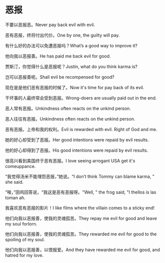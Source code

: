 # 恶报

<p><span class="chinese">不要以恶报恶。</span><span class="english">Never pay back evil with evil.</span></p>

<p><span class="chinese">恶有恶报，终将付出代价。</span><span class="english">One by one, the guilty will pay.</span></p>

<p><span class="chinese">有什么好的办法可以免遭恶报吗？</span><span class="english">What’s a good way to improve it?</span></p>

<p><span class="chinese">他向我以恶报善。</span><span class="english">He has paid me back evil for good.</span></p>

<p><span class="chinese">贾斯汀，你觉得什么是恶报呢？</span><span class="english">Justin, what do you think karma is?</span></p>

<p><span class="chinese">岂可以恶报善呢。</span><span class="english">Shall evil be recompensed for good?</span></p>

<p><span class="chinese">现在是是他们恶有恶报的时候了。</span><span class="english">Now it's time for pay back of its evil.</span></p>

<p><span class="chinese">干坏事的人最终常会受到恶报。</span><span class="english">Wrong-doers are usually paid out in the end.</span></p>

<p><span class="chinese">恶人常有恶报。</span><span class="english">Unkindness often reacts on the unkind person.</span></p>

<p><span class="chinese">恶人往往有恶报。</span><span class="english">Unkindness often reacts on the unkind person.</span></p>

<p><span class="chinese">恶有恶报。上帝和我的权利。</span><span class="english">Evil is rewarded with evil. Right of God and me.</span></p>

<p><span class="chinese">她的好心却受到了恶报。</span><span class="english">Her good intentions were repaid by evil results.</span></p>

<p><span class="chinese">他的好心却得到了恶报。</span><span class="english">His good intentions were repaid by evil results.</span></p>

<p><span class="chinese">很高兴看到美国终于恶有恶报。</span><span class="english">I love seeing arrogant USA get it's comeuppance.</span></p>

<p><span class="chinese">“我觉得汤米不能埋怨恶报，”她说。</span><span class="english">“I don’t think Tommy can blame karma, ” she said.</span></p>

<p><span class="chinese">“唉，”田鸡回答说，“我这是恶有恶报呀。</span><span class="english">"Well, " the frog said, "I thellos is las toman ah.</span></p>

<p><span class="chinese">我喜欢恶有恶报的影片！</span><span class="english">I like films where the villain comes to a sticky end!</span></p>

<p><span class="chinese">他们向我以恶报善，使我的灵魂孤苦。</span><span class="english">They repay me evil for good and leave my soul forlorn.</span></p>

<p><span class="chinese">他们向我以恶报善，使我的灵魂孤苦。</span><span class="english">They rewarded me evil for good to the spoiling of my soul.</span></p>

<p><span class="chinese">他们向我以恶报善，以恨报爱。</span><span class="english">And they have rewarded me evil for good, and hatred for my love.</span></p>

